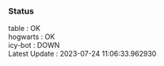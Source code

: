 ### Status


table : OK  
hogwarts : OK  
icy-bot : DOWN  
Latest Update : 2023-07-24 11:06:33.962930
